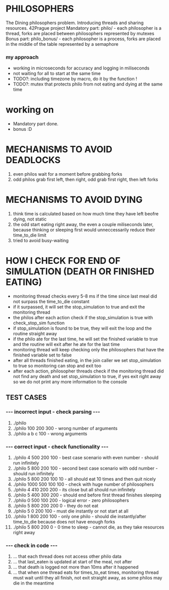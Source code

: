 # PHILOSOPHERS
The Dining philosophers problem. Introducing threads and sharing resources.
42Prague project
Mandatory part: philo/ - each philosopher is a thread, forks are placed between philosophers represented by mutexes
Bonus part: philo_bonus/ - each philosopher is a process, forks are placed in the middle of the table represented by a semaphore

### my approach
- working in microseconds for accuracy and logging in miliseconds
- not waiting for all to start at the same time 
- TODO?: including timezone by macro, do it by the function !
- TODO?: mutex that protects philo from not eating and dying at the same time 

# working on
- Mandatory part done.
- bonus :D

# MECHANISMS TO AVOID DEADLOCKS
1. even philos wait for a moment before grabbing forks
2. odd philos grab first left, then right, odd grab first right, then left forks 

# MECHANISMS TO AVOID DYING
1. think time is calculated based on how much time they have left beofre dying, not static 
3. the odd start eating right away, the even a couple miliseconds later, because thinking or sleeping first would unneccessarily reduce their time_to_die limit
4. tried to avoid busy-waiting 

# HOW I CHECK FOR END OF SIMULATION (DEATH OR FINISHED EATING)
- monitoring thread checks every 5-8 ms if the time since last meal did not surpass the time_to_die constant 
- if it surpassed, it will set the stop_simulation to true and exit the monitoring thread
- the philos after each action check if the stop_simulation is true with check_stop_sim function 
- if stop_simulation is found to be true, they will exit the loop and the routine straight away
- if the philo ate for the last time, he will set the finished variable to true and the routine will exit after he ate for the last time 
- monitoring thread will keep checking only the philosophers that have the finished variable set to false
- after all threads finished eating, in the join caller we set stop_simulation to true so monitoring can stop and exit too
- after each action, philosopher threads check if the monitoring thread did not find any death and set stop_simulation to true, if yes exit right away so we do not print any more information to the console

## TEST CASES
### --- incorrect input - check parsing ---
1. ./philo
2. ./philo 100 200 300 - wrong number of arguments
3. ./philo a b c 100 - wrong arguments

### --- correct input - check functionality ---
1. ./philo 4 500 200 100 - best case scenario with even number - should run infinitely
2. ./philo 5 800 200 100 - second best case scenario with odd number - should run infinitely
3. ./philo 5 800 200 100 10 - all should eat 10 times and then quit nicely
4. ./philo 1000 500 100 100 - check with huge number of philosophers
5. ./philo 4 410 200 200 - its close but all should run infinitely
6. ./philo 5 400 300 200 - should end before first thread finishes sleeping
7. ./philo 0 500 100 200 - logical error - zero philosophers
8. ./philo 5 800 200 200 0 - they do not eat
9. ./philo 5 0 200 100 - must die instantly or not start at all
10. ./philo 1 800 200 100 - only one philo - should die instantly/after time_to_die because does not have enough forks 
11. ./philo 5 800 200 0 - 0 time to sleep - cannot die, as they take resources right away


### --- check in code ---
1. ... that each thread does not access other philo data
2. ... that last_eaten is updated at start of the meal, not after
3. ... that death is logged not more than 10ms after it happened
4. ... that when one thread eats for times_to_eat times, monitoring thread must wait until they all finish, not exit straight away, as some philos may die in the meantime
